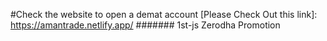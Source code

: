 #Check the website to open a demat account
[Please Check Out this link]: https://amantrade.netlify.app/
####### 1st-js
Zerodha Promotion
